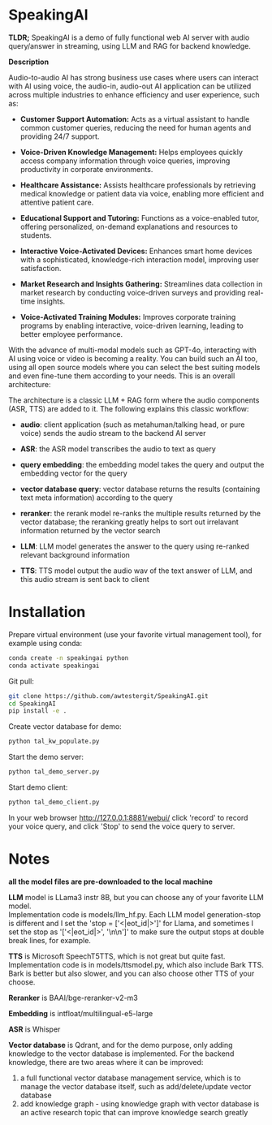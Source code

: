 # SpeakingAI

**TLDR;** SpeakingAI is a demo of fully functional web AI server with audio query/answer in streaming, using LLM and RAG for backend knowledge.

**Description** 

Audio-to-audio AI has strong business use cases where users can interact with AI using voice, the audio-in, audio-out AI application can be utilized across multiple industries to enhance efficiency and user experience, such as:

- **Customer Support Automation:** Acts as a virtual assistant to handle common customer queries, reducing the need for human agents and providing 24/7 support.

- **Voice-Driven Knowledge Management:** Helps employees quickly access company information through voice queries, improving productivity in corporate environments.

- **Healthcare Assistance:** Assists healthcare professionals by retrieving medical knowledge or patient data via voice, enabling more efficient and attentive patient care.

- **Educational Support and Tutoring:** Functions as a voice-enabled tutor, offering personalized, on-demand explanations and resources to students.

- **Interactive Voice-Activated Devices:** Enhances smart home devices with a sophisticated, knowledge-rich interaction model, improving user satisfaction.

- **Market Research and Insights Gathering:** Streamlines data collection in market research by conducting voice-driven surveys and providing real-time insights.

- **Voice-Activated Training Modules:** Improves corporate training programs by enabling interactive, voice-driven learning, leading to better employee performance.

With the advance of multi-modal models such as GPT-4o, interacting with AI using voice or video is becoming a reality. You can build such an AI too, using all open source models where you can select the best suiting models and even fine-tune them according to your needs. This is an overall architecture:

The architecture is a classic LLM + RAG form where the audio components (ASR, TTS) are added to it. The following explains this classic workflow:

- **audio**: client application (such as metahuman/talking head, or pure voice) sends the audio stream to the backend AI server

- **ASR**: the ASR model transcribes the audio to text as query

- **query embedding**: the embedding model takes the query and output the embedding vector for the query

- **vector database query**: vector database returns the results (containing text meta information) according to the query

- **reranker**: the rerank model re-ranks the multiple results returned by the vector database; the reranking greatly helps to sort out irrelavant information returned by the vector search

- **LLM**: LLM model generates the answer to the query using re-ranked relevant background information

- **TTS**: TTS model output the audio wav of the text answer of LLM, and this audio stream is sent back to client

# Installation
Prepare virtual environment (use your favorite virtual management tool), for example using conda:
```bash
conda create -n speakingai python
conda activate speakingai
```

Git pull:
```bash
git clone https://github.com/awtestergit/SpeakingAI.git
cd SpeakingAI
pip install -e .
```

Create vector database for demo:
```bash
python tal_kw_populate.py
```

Start the demo server:
```bash
python tal_demo_server.py
```
Start demo client:
```bash
python tal_demo_client.py
```

In your web browser
http://127.0.0.1:8881/webui/
click 'record' to record your voice query, and click 'Stop' to send the voice query to server.

# Notes
**all the model files are pre-downloaded to the local machine**

**LLM** model is LLama3 instr 8B, but you can choose any of your favorite LLM model. <br>
Implementation code is models/llm_hf.py. Each LLM model generation-stop is different and I set the 'stop = ['<|eot_id|>']' for Llama, and sometimes I set the stop as '['<|eot_id|>', '\n\n']' to make sure the output stops at double break lines, for example.

**TTS** is Microsoft SpeechT5TTS, which is not great but quite fast. <br>
Implementation code is in models/ttsmodel.py, which also include Bark TTS. Bark is better but also slower, and you can also choose other TTS of your choose.

**Reranker** is BAAI/bge-reranker-v2-m3

**Embedding** is intfloat/multilingual-e5-large

**ASR** is Whisper

**Vector database** is Qdrant, and for the demo purpose, only adding knowledge to the vector database is implemented. For the backend knowledge, there are two areas where it can be improved:
1. a full functional vector database management service, which is to manage the vector database itself, such as add/delete/update vector database
2. add knowledge graph - using knowledge graph with vector database is an active research topic that can improve knowledge search greatly


